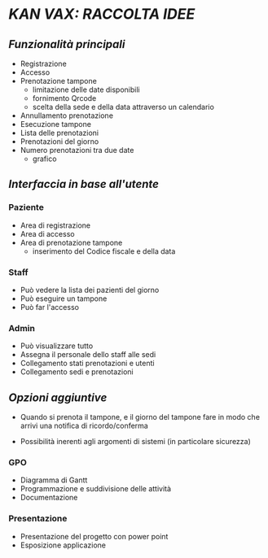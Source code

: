 # *KAN VAX: RACCOLTA IDEE*

## *Funzionalità principali*
* Registrazione
* Accesso
* Prenotazione tampone
  * limitazione delle date disponibili
  * fornimento Qrcode
  * scelta della sede e della data attraverso un calendario
* Annullamento prenotazione
* Esecuzione tampone
* Lista delle prenotazioni
* Prenotazioni del giorno
* Numero prenotazioni tra due date
  * grafico

## *Interfaccia in base all'utente*
  ### Paziente
  * Area di registrazione
  * Area di accesso
  * Area di prenotazione tampone
    * inserimento del Codice fiscale e della data

  ### Staff
  * Può vedere la lista dei pazienti del giorno
  * Può eseguire un tampone
  * Può far l'accesso

  ### Admin
  * Può visualizzare tutto
  * Assegna il personale dello staff alle sedi
  * Collegamento stati prenotazioni e utenti
  * Collegamento sedi e prenotazioni

## *Opzioni aggiuntive*

* Quando si prenota il tampone, e il giorno del tampone fare in modo che arrivi una notifica di ricordo/conferma

* Possibilità inerenti agli argomenti di sistemi (in particolare sicurezza)

### GPO
  * Diagramma di Gantt
  * Programmazione e suddivisione delle attività
  * Documentazione
  
### Presentazione
* Presentazione del progetto con power point
* Esposizione applicazione

